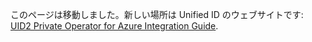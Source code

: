 このページは移動しました。新しい場所は Unified ID のウェブサイトです: [UID2 Private Operator for Azure Integration Guide](https://unifiedid.com/ja/docs/guides/operator-guide-azure-enclave).
